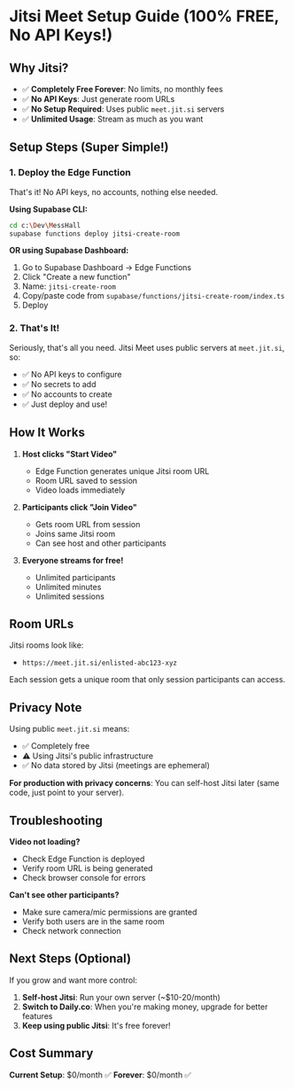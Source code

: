 # Jitsi Meet Setup Guide (100% FREE, No API Keys!)

## Why Jitsi?
- ✅ **Completely Free Forever**: No limits, no monthly fees
- ✅ **No API Keys**: Just generate room URLs
- ✅ **No Setup Required**: Uses public `meet.jit.si` servers
- ✅ **Unlimited Usage**: Stream as much as you want

## Setup Steps (Super Simple!)

### 1. Deploy the Edge Function

That's it! No API keys, no accounts, nothing else needed.

**Using Supabase CLI:**
```bash
cd c:\Dev\MessHall
supabase functions deploy jitsi-create-room
```

**OR using Supabase Dashboard:**
1. Go to Supabase Dashboard → Edge Functions
2. Click "Create a new function"
3. Name: `jitsi-create-room`
4. Copy/paste code from `supabase/functions/jitsi-create-room/index.ts`
5. Deploy

### 2. That's It!

Seriously, that's all you need. Jitsi Meet uses public servers at `meet.jit.si`, so:
- ✅ No API keys to configure
- ✅ No secrets to add
- ✅ No accounts to create
- ✅ Just deploy and use!

## How It Works

1. **Host clicks "Start Video"**
   - Edge Function generates unique Jitsi room URL
   - Room URL saved to session
   - Video loads immediately

2. **Participants click "Join Video"**
   - Gets room URL from session
   - Joins same Jitsi room
   - Can see host and other participants

3. **Everyone streams for free!**
   - Unlimited participants
   - Unlimited minutes
   - Unlimited sessions

## Room URLs

Jitsi rooms look like:
- `https://meet.jit.si/enlisted-abc123-xyz`

Each session gets a unique room that only session participants can access.

## Privacy Note

Using public `meet.jit.si` means:
- ✅ Completely free
- ⚠️ Using Jitsi's public infrastructure
- ✅ No data stored by Jitsi (meetings are ephemeral)

**For production with privacy concerns**: You can self-host Jitsi later (same code, just point to your server).

## Troubleshooting

**Video not loading?**
- Check Edge Function is deployed
- Verify room URL is being generated
- Check browser console for errors

**Can't see other participants?**
- Make sure camera/mic permissions are granted
- Verify both users are in the same room
- Check network connection

## Next Steps (Optional)

If you grow and want more control:
1. **Self-host Jitsi**: Run your own server (~$10-20/month)
2. **Switch to Daily.co**: When you're making money, upgrade for better features
3. **Keep using public Jitsi**: It's free forever!

## Cost Summary

**Current Setup**: $0/month ✅
**Forever**: $0/month ✅

